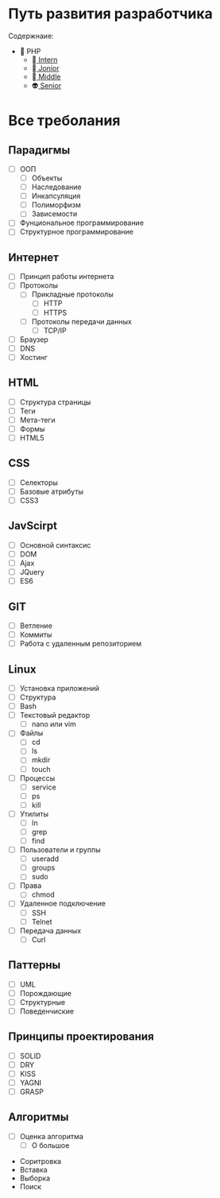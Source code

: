 #  Путь развития разработчика
Содержнаие:
- 🐘 PHP
  - 🐠[ Intern ]() 
  - 🦧[ Jonior ]() 
  - 🧔[ Middle ]() 
  - 👽[ Senior ]() 

# Все треболания
## Парадигмы
- [ ] ООП
  - [ ] Объекты 
  - [ ] Наследование 
  - [ ] Инкапсуляция 
  - [ ] Полиморфизм 
  - [ ] Зависемости
- [ ] Фунциональное программирование
- [ ] Структурное программирование

## Интернет
- [ ] Принцип работы интернета 
- [ ] Протоколы
  - [ ] Прикладные протоколы 
    - [ ] HTTP 
    - [ ] HTTPS
  - [ ] Протоколы передачи данных
    - [ ] TCP/IP
    
- [ ] Браузер
- [ ] DNS
- [ ] Хостинг

## HTML 
- [ ] Структура страницы
- [ ] Теги
- [ ] Мета-теги
- [ ] Формы
- [ ] HTML5

## CSS
- [ ] Селекторы
- [ ] Базовые атрибуты
- [ ] CSS3

## JavScirpt
- [ ] Основной  синтаксис
- [ ] DOM
- [ ] Ajax
- [ ] JQuery
- [ ] ES6

## GIT 
- [ ] Ветление
- [ ] Коммиты
- [ ] Работа с удаленным репозиторием

## Linux
- [ ] Установка приложений
- [ ] Структура
- [ ] Bash
- [ ] Текстовый редактор
  - [ ] nano или vim
- [ ] Файлы
  - [ ] cd 
  - [ ] ls
  - [ ] mkdir 
  - [ ] touch
- [ ] Процессы
  - [ ] service
  - [ ] ps
  - [ ] kill
- [ ] Утилиты
  - [ ] ln 
  - [ ] grep
  - [ ] find
- [ ] Пользователи и группы 
  - [ ] useradd
  - [ ] groups
  - [ ] sudo
- [ ] Права 
  - [ ] chmod
- [ ] Удаленное подключение 
  - [ ] SSH
  - [ ] Telnet
- [ ] Передача данных
  - [ ] Curl

## Паттерны 
- [ ] UML
- [ ] Порождающие 
- [ ] Структурные
- [ ] Поведенчиские

## Принципы проектирования 
- [ ] SOLID
- [ ] DRY
- [ ] KISS
- [ ] YAGNI
- [ ] GRASP

## Алгоритмы
- [ ] Оценка алгоритма
  - [ ] О большое
- Соритровка 
- Вставка 
- Выборка
- Поиск
